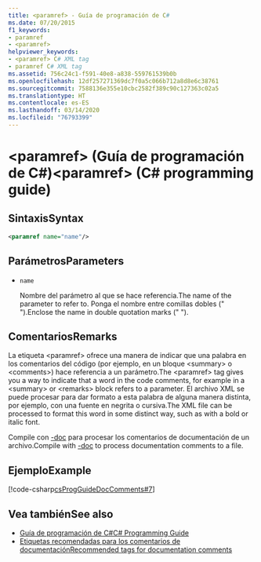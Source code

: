 ```yaml
---
title: <paramref> - Guía de programación de C#
ms.date: 07/20/2015
f1_keywords:
- paramref
- <paramref>
helpviewer_keywords:
- <paramref> C# XML tag
- paramref C# XML tag
ms.assetid: 756c24c1-f591-40e8-a838-559761539b0b
ms.openlocfilehash: 12df257271369dc7f0a5c066b712a8d8e6c38761
ms.sourcegitcommit: 7588136e355e10cbc2582f389c90c127363c02a5
ms.translationtype: HT
ms.contentlocale: es-ES
ms.lasthandoff: 03/14/2020
ms.locfileid: "76793399"
---
```

# <a name="paramref-c-programming-guide"></a><span data-ttu-id="cab7d-102">\<paramref> (Guía de programación de C#)</span><span class="sxs-lookup"><span data-stu-id="cab7d-102">\<paramref> (C# programming guide)</span></span>

## <a name="syntax"></a><span data-ttu-id="cab7d-103">Sintaxis</span><span class="sxs-lookup"><span data-stu-id="cab7d-103">Syntax</span></span>

```xml
<paramref name="name"/>
```

## <a name="parameters"></a><span data-ttu-id="cab7d-104">Parámetros</span><span class="sxs-lookup"><span data-stu-id="cab7d-104">Parameters</span></span>

- `name`

  <span data-ttu-id="cab7d-105">Nombre del parámetro al que se hace referencia.</span><span class="sxs-lookup"><span data-stu-id="cab7d-105">The name of the parameter to refer to.</span></span> <span data-ttu-id="cab7d-106">Ponga el nombre entre comillas dobles (" ").</span><span class="sxs-lookup"><span data-stu-id="cab7d-106">Enclose the name in double quotation marks (" ").</span></span>

## <a name="remarks"></a><span data-ttu-id="cab7d-107">Comentarios</span><span class="sxs-lookup"><span data-stu-id="cab7d-107">Remarks</span></span>

<span data-ttu-id="cab7d-108">La etiqueta \<paramref> ofrece una manera de indicar que una palabra en los comentarios del código (por ejemplo, en un bloque \<summary> o \<comments>) hace referencia a un parámetro.</span><span class="sxs-lookup"><span data-stu-id="cab7d-108">The \<paramref> tag gives you a way to indicate that a word in the code comments, for example in a \<summary> or \<remarks> block refers to a parameter.</span></span> <span data-ttu-id="cab7d-109">El archivo XML se puede procesar para dar formato a esta palabra de alguna manera distinta, por ejemplo, con una fuente en negrita o cursiva.</span><span class="sxs-lookup"><span data-stu-id="cab7d-109">The XML file can be processed to format this word in some distinct way, such as with a bold or italic font.</span></span>

<span data-ttu-id="cab7d-110">Compile con [-doc](../../language-reference/compiler-options/doc-compiler-option.md) para procesar los comentarios de documentación de un archivo.</span><span class="sxs-lookup"><span data-stu-id="cab7d-110">Compile with [-doc](../../language-reference/compiler-options/doc-compiler-option.md) to process documentation comments to a file.</span></span>

## <a name="example"></a><span data-ttu-id="cab7d-111">Ejemplo</span><span class="sxs-lookup"><span data-stu-id="cab7d-111">Example</span></span>

[!code-csharp[csProgGuideDocComments#7](~/samples/snippets/csharp/VS_Snippets_VBCSharp/csProgGuideDocComments/CS/DocComments.cs#7)]

## <a name="see-also"></a><span data-ttu-id="cab7d-112">Vea también</span><span class="sxs-lookup"><span data-stu-id="cab7d-112">See also</span></span>

- [<span data-ttu-id="cab7d-113">Guía de programación de C#</span><span class="sxs-lookup"><span data-stu-id="cab7d-113">C# Programming Guide</span></span>](../index.md)
- [<span data-ttu-id="cab7d-114">Etiquetas recomendadas para los comentarios de documentación</span><span class="sxs-lookup"><span data-stu-id="cab7d-114">Recommended tags for documentation comments</span></span>](./recommended-tags-for-documentation-comments.md)

